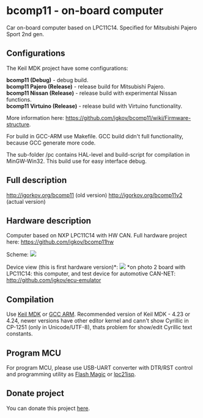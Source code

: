 # bcomp11 - on-board computer

Car on-board computer based on LPC11C14. Specified for Mitsubishi Pajero Sport 2nd gen.

Configurations
-----------------------------------------

The Keil MDK project have some configurations:

<b>bcomp11 (Debug)</b> - debug build.<br>
<b>bcomp11 Pajero (Release)</b> - release build for Mitsubishi Pajero.<br>
<b>bcomp11 Nissan (Release)</b> - release build with experimental Nissan functions.<br>
<b>bcomp11 Virtuino (Release)</b> - release build with Virtuino functionality.<br>

More information here: https://github.com/igkov/bcomp11/wiki/Firmware-structure.

For build in GCC-ARM use Makefile. GCC build didn't full functionality, because GCC generate more code. 

The sub-folder /pc contains HAL-level and build-script for compilation in MinGW-Win32. This build use for easy interface debug.

Full description
-----------------------------------------

http://igorkov.org/bcomp11 (old version)
http://igorkov.org/bcomp11v2 (actual version)

Hardware description 
-----------------------------------------

Computer based on NXP LPC11C14 with HW CAN. Full hardware project here: https://github.com/igkov/bcomp11hw

Scheme:
<img src="http://igorkov.org/images/bcomp11v2-scheme.png">

Device view (this is first hardware version)*:
<img src="http://igorkov.org/images/bcomp11-tests.jpg">
*on photo 2 board with LPC11C14: this computer, and test device for automotive CAN-NET: http://github.com/igkov/ecu-emulator

Compilation
---------

Use <a href="http://www.keil.com">Keil MDK</a> or <a href="https://developer.arm.com/open-source/gnu-toolchain/gnu-rm/downloads">GCC ARM</a>. Recommended version of Keil MDK - 4.23 or 4.24, newer versions have other editor kernel and cann't show Cyrillic in CP-1251 (only in Unicode/UTF-8), thats problem for show/edit Cyrillic text constants.

Program MCU
---------

For program MCU, please use USB-UART converter with DTR/RST control and programming utility as <a href="http://www.flashmagictool.com/">Flash Magic</a> or <a href="https://sourceforge.net/projects/lpc21isp/">lpc21isp</a>.

Donate project
---------

You can donate this project <a href="https://www.paypal.me/kovalenkoi">here</a>.

